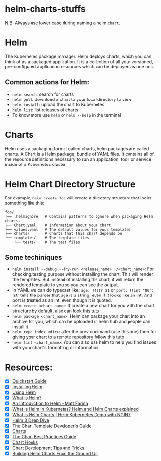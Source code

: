 # helm-charts-stuffs

N.B: Always use lower case during naming a helm `chart`.

# Helm
The Kubernetes package manager. Helm deploys charts, which you can think of as a packaged application. It is a collection of all your versioned, pre-configured application resources which can be deployed as one unit.

## Common actions for Helm:

- `helm search`: search for charts
- `helm pull`: download a chart to your local directory to view
- `helm install`: upload the chart to Kubernetes
- `helm list`: list releases of charts
- To know more use `helm` or `helm --help` in the terminal

# Charts

Helm uses a packaging format called charts, helm packages are called charts. A Chart is a Helm package, bundle of YAML files. It contains all of the resource definitions necessary to run an application, tool, or service inside of a Kubernetes cluster. 

# Helm Chart Directory Structure

For example, `helm create foo` will create a directory structure that looks
something like this:

    foo/
    |── .helmignore   # Contains patterns to ignore when packaging Helm charts.
    ├── Chart.yaml    # Information about your chart
    ├── values.yaml   # The default values for your templates
    ├── charts/       # Charts that this chart depends on
    └── templates/    # The template files
        └── tests/    # The test files

## Some techiniques

- `helm install --debug --dry-run <release_name> ./<chart_name>`: For checking/testing purpose without installing the chart. This will render the templates. But instead of installing the chart, it will return the rendered template to you so you can see the output.
- In YAML we can do typecast like: `age: !!str 21` or `port: !!int "80"`: !str tells the parser that age is a string, even if it looks like an int. And port is treated as an int, even though it is quoted.
- `helm create <chart_name>`: It create a new chart for you with the chart structure by default, also can look [this tuto](https://helm.sh/docs/helm/helm_package/)
- `helm package <chart_name>`: Helm can package your chart into an archive for you, which can be uploaded in helm hub and people can install it
- `helm repo index <dir>`: after the prev command (use this one) then for giving your chart to a remote repository follow [this tuto](https://helm.sh/docs/helm/helm_repo_index/)
- `helm lint <chart_name>`: You can also use helm to help you find issues with your chart's formatting or information.

# Resources:

- [x] [Quickstart Guide](https://helm.sh/docs/intro/quickstart/)
- [x] [Installing Helm](https://helm.sh/docs/intro/install/)
- [x] [Using Helm](https://helm.sh/docs/intro/using_helm/)
- [x] [What is Helm?](https://www.youtube.com/watch?v=fy8SHvNZGeE)
- [x] [An Introduction to Helm - Matt Farina](https://www.youtube.com/watch?v=Zzwq9FmZdsU)
- [x] [What is Helm in Kubernetes? Helm and Helm Charts explained](https://www.youtube.com/watch?v=Zzwq9FmZdsU)
- [x] [What is Helm Charts | Helm Kubernetes Demo with NGINX](https://www.youtube.com/watch?v=j-YBgTnV2v0)
- [x] [Helm 3 Deep Dive](https://www.youtube.com/watch?v=afCRt5Gd6Rk&t=1120s)
- [x] [The Chart Template Developer's Guide](https://helm.sh/docs/chart_template_guide/)
- [x] [Charts](https://helm.sh/docs/topics/charts/)
- [x] [The Chart Best Practices Guide](https://helm.sh/docs/chart_best_practices/)
- [x] [Chart Hooks](https://helm.sh/docs/topics/charts_hooks/)
- [x] [Chart Development Tips and Tricks](https://helm.sh/docs/howto/charts_tips_and_tricks/)
- [x] [Building Helm Charts From the Ground Up](https://www.youtube.com/watch?v=vQX5nokoqrQ)
